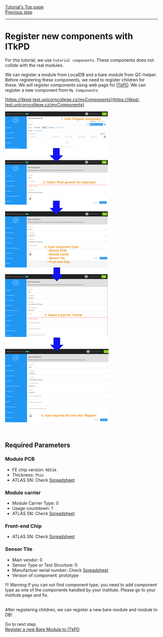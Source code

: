 [Tutorial's Top page](flow.md)<br>
[Previous step](viewer.md)<br>
<hr>

# Register new components with ITkPD

For this tutorial, we use `tutorial components`. These components does not collide with the real modules.

We can register a module from LocalDB and a bare module from QC-helper. Before registering these components, we need to register children for these. We will register components using web page for [ITkPD](https://itkpd-test.unicorncollege.cz/myComponents). We can register a new component from `My Components`:

[https://itkpd-test.unicorncollege.cz/myComponents](https://itkpd-test.unicorncollege.cz/myComponents)

![Register_Module](../images/qc-flow/register_comp_itkpd.png)<br>

<br>

## Required Parameters

### Module PCB
  - FE chip version: `RD53A`
  - Thickness: `Thin`
  - ATLAS SN: Check [Spreadsheet](https://docs.google.com/spreadsheets/d/1OqOUhGu_tBYJXXhzD7B5GtiS1nLSQiVCOWlQe9BCIIM/edit?usp=sharing)


### Module carrier
  - Module Carrier Type: 0
  - Usage countdown: 1
  - ATLAS SN: Check [Spreadsheet](https://docs.google.com/spreadsheets/d/1OqOUhGu_tBYJXXhzD7B5GtiS1nLSQiVCOWlQe9BCIIM/edit?usp=sharing)


### Front-end Chip
  - ATLAS SN: Check [Spreadsheet](https://docs.google.com/spreadsheets/d/1OqOUhGu_tBYJXXhzD7B5GtiS1nLSQiVCOWlQe9BCIIM/edit?usp=sharing)


### Sensor Tile
  - Main vendor: 0
  - Sensor Type or Test Structure: 0
  - Manufactuer serial number: Check [Spreadsheet](https://docs.google.com/spreadsheets/d/1OqOUhGu_tBYJXXhzD7B5GtiS1nLSQiVCOWlQe9BCIIM/edit?usp=sharing)
  - Version of component: prototype

!!! Warning
    If you can not find component type, you need to add component type as one of the components handled by your institute. Please go to your institute page and fix.

<br>
After registering children, we can register a new bare module and module to DB!

Go to next step.<br>
[Register a new Bare Module to ITkPD](register_bare.md)<br>
